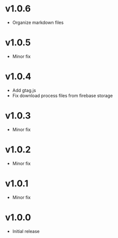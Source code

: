 # v1.0.6

- Organize markdown files


# v1.0.5

- Minor fix

# v1.0.4

- Add gtag.js
- Fix download process files from firebase storage

# v1.0.3

- Minor fix

# v1.0.2

- Minor fix

# v1.0.1

- Minor fix

# v1.0.0

- Initial release
